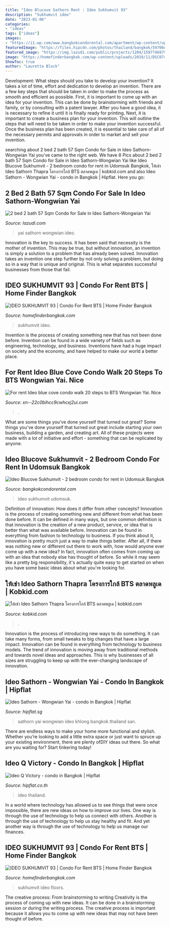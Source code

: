 ```yaml
---
title: "Ideo Blucove Sathorn Rent : Ideo Sukhumvit 93"
description: "Sukhumvit ideo"
date: "2023-01-06"
categories:
- "ideas"
tags: ["ideas"]
images:
- "https://i1.wp.com/www.bangkokcondorental.com/apartment/wp-content/uploads/2016/04/2-4.jpg?fit=800%2C600&amp;ssl=1"
featuredImage: "https://files.hipcdn.com/photos/thailand/bangkok/59706ef9b8a1bc771c000b7c/ideo-q-victory-condo-bangkok-5a531ba5a12eda53c90001ad_full@2x.jpg"
featured_image: "https://img.lazudi.com/public/projects/1204/15977469793804.jpg"
image: "https://homefinderbangkok.com/wp-content/uploads/2019/11/DSC0746.jpg"
ShowToc: true
author: "Lauretta Block"
---
```



Development: What steps should you take to develop your invention?
It takes a lot of time, effort and dedication to develop an invention. There are a few key steps that should be taken in order to make the process as smooth and efficient as possible. First, it is important to come up with an idea for your invention. This can be done by brainstorming with friends and family, or by consulting with a patent lawyer. After you have a good idea, it is necessary to refine it until it is finally ready for printing. Next, it is important to create a business plan for your invention. This will outline the steps that will need to be taken in order to make your invention successful. Once the business plan has been created, it is essential to take care of all of the necessary permits and approvals in order to market and sell your invention.

	

		
searching about 2 bed 2 bath 57 Sqm Condo for Sale in Ideo Sathorn-Wongwian Yai you've came to the right web. We have 8 Pics about 2 bed 2 bath 57 Sqm Condo for Sale in Ideo Sathorn-Wongwian Yai like Ideo Blucove Sukhumvit - 2 bedroom condo for rent in Udomsuk Bangkok, ให้เช่า Ideo Sathorn Thapra โครงการใกล้ BTS ตลาดพลูเด | kobkid.com and also Ideo Sathorn - Wongwian Yai - condo in Bangkok | Hipflat. Here you go:
		
    
## 2 Bed 2 Bath 57 Sqm Condo For Sale In Ideo Sathorn-Wongwian Yai

<img loading=lazy src="https://img.lazudi.com/public/projects/1204/15977469793804.jpg" onerror="this.onerror=null;this.src='https://tse1.mm.bing.net/th?id=OIP.2Yu3GzXqqEp5B6ku57AxfQHaE7&amp;pid=15.1';" alt="2 bed 2 bath 57 Sqm Condo for Sale in Ideo Sathorn-Wongwian Yai">

_Source: lazudi.com_

>yai sathorn wongwian ideo. 

	

Innovation is the key to success. It has been said that necessity is the mother of invention. This may be true, but without innovation, an invention is simply a solution to a problem that has already been solved. Innovation takes an invention one step further by not only solving a problem, but doing so in a way that is unique and original. This is what separates successful businesses from those that fail.

    
## IDEO SUKHUMVIT 93 | Condo For Rent BTS | Home Finder Bangkok

<img loading=lazy src="https://homefinderbangkok.com/wp-content/uploads/2019/11/DSC0711.jpg" onerror="this.onerror=null;this.src='https://tse4.mm.bing.net/th?id=OIP.E6KePUrnmneh4ejYnGJIQwHaE7&amp;pid=15.1';" alt="IDEO SUKHUMVIT 93 | Condo For Rent BTS | Home Finder Bangkok">

_Source: homefinderbangkok.com_

>sukhumvit ideo. 

	

Invention is the process of creating something new that has not been done before. Invention can be found in a wide variety of fields such as engineering, technology, and business. Inventions have had a huge impact on society and the economy, and have helped to make our world a better place.

    
## For Rent Ideo Blue Cove Condo Walk 20 Steps To BTS Wongwian Yai. Nice

<img loading=lazy src="https://www.xn--22c0bihcc9cwhcxj2ui.com/images/postfree/l/1582187901.jpg" onerror="this.onerror=null;this.src='https://tse4.mm.bing.net/th?id=OIP.ZdTitHDFozNJId4_8VObfQHaFj&amp;pid=15.1';" alt="For rent Ideo blue cove condo walk 20 steps to BTS Wongwian Yai. Nice">

_Source: xn--22c0bihcc9cwhcxj2ui.com_

>. 

	

What are some things you’ve done yourself that turned out great?
Some things you've done yourself that turned out great include starting your own business, building a garden, and creating art. All of these projects were made with a lot of initiative and effort - something that can be replicated by anyone.

    
## Ideo Blucove Sukhumvit - 2 Bedroom Condo For Rent In Udomsuk Bangkok

<img loading=lazy src="https://i1.wp.com/www.bangkokcondorental.com/apartment/wp-content/uploads/2016/04/2-4.jpg?fit=800%2C600&amp;ssl=1" onerror="this.onerror=null;this.src='https://tse4.mm.bing.net/th?id=OIP.qLuqhz1JMo0UnlHMgBCevwHaFj&amp;pid=15.1';" alt="Ideo Blucove Sukhumvit - 2 bedroom condo for rent in Udomsuk Bangkok">

_Source: bangkokcondorental.com_

>ideo sukhumvit udomsuk. 

	

Definition of innovation: How does it differ from other concepts?
Innovation is the process of creating something new and different from what has been done before. It can be defined in many ways, but one common definition is that innovation is the creation of a new product, service, or idea that is better than what was available before. Innovation can be found in everything from fashion to technology to business.
If you think about it, innovation is pretty much just a way to make things better. After all, if there was nothing new or different out there to work with, how would anyone ever come up with a new idea? In fact, innovation often comes from coming up with an idea that nobody else has thought of before. So while it may seem like a pretty big responsibility, it's actually quite easy to get started on when you have some basic ideas about what you're looking for.

    
## ให้เช่า Ideo Sathorn Thapra โครงการใกล้ BTS ตลาดพลูเด | Kobkid.com

<img loading=lazy src="https://www.kobkid.com/market/images/market_images/152269/d2230ac9bce21b7.jpg" onerror="this.onerror=null;this.src='https://tse2.mm.bing.net/th?id=OIP.JRieBh4KD7oLYuI8EtzUfwHaFD&amp;pid=15.1';" alt="ให้เช่า Ideo Sathorn Thapra โครงการใกล้ BTS ตลาดพลูเด | kobkid.com">

_Source: kobkid.com_

>. 

	

Innovation is the process of introducing new ways to do something. It can take many forms, from small tweaks to big changes that have a large impact. Innovation can be found in everything from technology to business models. The trend of innovation is moving away from traditional methods and towards novel ideas and approaches. This is why businesses of all sizes are struggling to keep up with the ever-changing landscape of innovation.

    
## Ideo Sathorn - Wongwian Yai - Condo In Bangkok | Hipflat

<img loading=lazy src="https://files.hipcdn.com/photos/thailand/5599801870726f1f3600015b/5ad9b3b3a12eda17ba00026c/ideo-sathorn-wongwian-yai-condo-khlong-san-5ad9b3f1a12eda2012001a97_full.jpg" onerror="this.onerror=null;this.src='https://tse3.mm.bing.net/th?id=OIP.k9ATJF67FjLQpLvfAm4P6wHaFP&amp;pid=15.1';" alt="Ideo Sathorn - Wongwian Yai - condo in Bangkok | Hipflat">

_Source: hipflat.sg_

>sathorn yai wongwian ideo khlong bangkok thailand san. 

	

There are endless ways to make your home more functional and stylish. Whether you’re looking to add a little extra space or just want to spruce up your existing environment, there are plenty ofDIY ideas out there. So what are you waiting for? Start tinkering today!

    
## Ideo Q Victory - Condo In Bangkok | Hipflat

<img loading=lazy src="https://files.hipcdn.com/photos/thailand/bangkok/59706ef9b8a1bc771c000b7c/ideo-q-victory-condo-bangkok-5a531ba5a12eda53c90001ad_full@2x.jpg" onerror="this.onerror=null;this.src='https://tse4.mm.bing.net/th?id=OIP.9NSpFQ771c9XYwcIisxmsQHaD8&amp;pid=15.1';" alt="Ideo Q Victory - condo in Bangkok | Hipflat">

_Source: hipflat.co.th_

>ideo thailand. 

	

In a world where technology has allowed us to see things that were once impossible, there are new ideas on how to improve our lives. One way is through the use of technology to help us connect with others. Another is through the use of technology to help us stay healthy and fit. And yet another way is through the use of technology to help us manage our finances.

    
## IDEO SUKHUMVIT 93 | Condo For Rent BTS | Home Finder Bangkok

<img loading=lazy src="https://homefinderbangkok.com/wp-content/uploads/2019/11/DSC0746.jpg" onerror="this.onerror=null;this.src='https://tse4.mm.bing.net/th?id=OIP.vP9JO1HfhwjJzxddDM43jwHaE7&amp;pid=15.1';" alt="IDEO SUKHUMVIT 93 | Condo For Rent BTS | Home Finder Bangkok">

_Source: homefinderbangkok.com_

>sukhumvit ideo floors. 

	

The creative process: From brainstorming to writing
Creativity is the process of coming up with new ideas. It can be done in a brainstorming session or during the writing process. The creative process is important because it allows you to come up with new ideas that may not have been thought of before.

